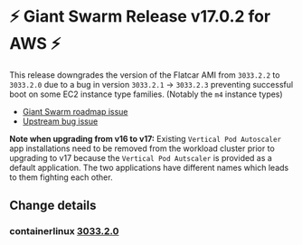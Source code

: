 # :zap: Giant Swarm Release v17.0.2 for AWS :zap:

This release downgrades the version of the Flatcar AMI from `3033.2.2` to `3033.2.0` due to a bug in version `3033.2.1` -> `3033.2.3` preventing successful boot on some EC2 instance type families. (Notably the `m4` instance types)

* [Giant Swarm roadmap issue](https://github.com/giantswarm/roadmap/issues/891)
* [Upstream bug issue](https://github.com/flatcar-linux/Flatcar/issues/665)

**Note when upgrading from v16 to v17:** Existing `Vertical Pod Autoscaler` app installations need to be removed from the workload cluster prior to upgrading to v17 because the `Vertical Pod Autscaler` is provided as a default application. The two applications have different names which leads to them fighting each other.

## Change details

### containerlinux [3033.2.0](https://www.flatcar-linux.org/releases/#release-3033.2.0)

